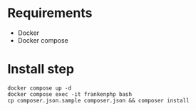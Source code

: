 # Requirements
- Docker
- Docker compose

# Install step
```
docker compose up -d
docker compose exec -it frankenphp bash
cp composer.json.sample composer.json && composer install
```
